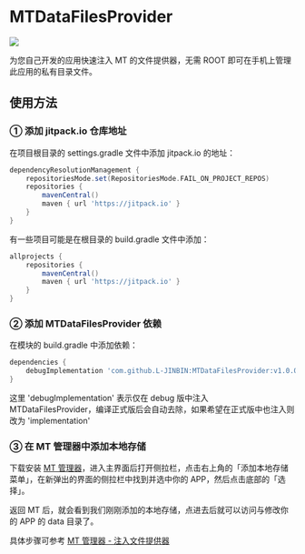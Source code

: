 # MTDataFilesProvider

[![](https://jitpack.io/v/L-JINBIN/MTDataFilesProvider.svg)](https://jitpack.io/#L-JINBIN/MTDataFilesProvider)

为您自己开发的应用快速注入 MT 的文件提供器，无需 ROOT 即可在手机上管理此应用的私有目录文件。

## 使用方法

### ① 添加 jitpack.io 仓库地址

在项目根目录的 settings.gradle 文件中添加 jitpack.io 的地址：

```groovy
dependencyResolutionManagement {
    repositoriesMode.set(RepositoriesMode.FAIL_ON_PROJECT_REPOS)
    repositories {
        mavenCentral()
        maven { url 'https://jitpack.io' }
    }
}
```

有一些项目可能是在根目录的 build.gradle 文件中添加：

```groovy
allprojects {
    repositories {
        mavenCentral()
        maven { url 'https://jitpack.io' }
    }
}
```

### ② 添加 MTDataFilesProvider 依赖

在模块的 build.gradle 中添加依赖：

```groovy
dependencies {
    debugImplementation 'com.github.L-JINBIN:MTDataFilesProvider:v1.0.0'
}
```

这里 'debugImplementation' 表示仅在 debug 版中注入
MTDataFilesProvider，编译正式版后会自动去除，如果希望在正式版中也注入则改为 'implementation'

### ③ 在 MT 管理器中添加本地存储

下载安装 [MT 管理器](https://mt2.cn/download/)，进入主界面后打开侧拉栏，点击右上角的「添加本地存储菜单」，在新弹出的界面的侧拉栏中找到并选中你的
APP，然后点击底部的「选择」。

返回 MT 后，就会看到我们刚刚添加的本地存储，点进去后就可以访问与修改你的 APP 的 data 目录了。

具体步骤可参考 [MT 管理器 - 注入文件提供器](https://mt2.cn/guide/reverse/inject-documents-provider.html)
